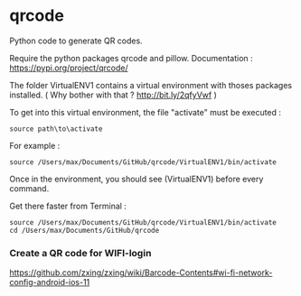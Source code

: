 # qrcode
Python code to generate QR codes.


Require the python packages qrcode and pillow.
Documentation : https://pypi.org/project/qrcode/

The folder VirtualENV1 contains a virtual environment with thoses packages installed. ( Why bother with that ? http://bit.ly/2qfyVwf )

To get into this virtual environment, the file "activate" must be executed : 
```
source path\to\activate
```
For example : 
```
source /Users/max/Documents/GitHub/qrcode/VirtualENV1/bin/activate 
```

Once in the environment, you should see (VirtualENV1) before every command.

Get there faster from Terminal : 

```
source /Users/max/Documents/GitHub/qrcode/VirtualENV1/bin/activate 
cd /Users/max/Documents/GitHub/qrcode
```


### Create a QR code for WIFI-login 

https://github.com/zxing/zxing/wiki/Barcode-Contents#wi-fi-network-config-android-ios-11
